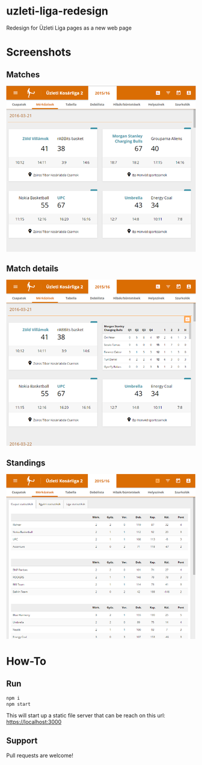 # uzleti-liga-redesign
Redesign for Üzleti Liga pages as a new web page


# Screenshots
## Matches
![matches](/docs/screenshots/v1.2.4/screenshot-2.png)

## Match details
![match details](/docs/screenshots/v1.2.4/screenshot-3.png)

## Standings
![standings](/docs/screenshots/v1.2.4/screenshot-4.png)

# How-To
## Run
```
npm i
npm start
```

This will start up a static file server that can be reach on this url: [https://localhost:3000](https://localhost:3000)

## Support
Pull requests are welcome!
